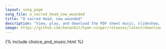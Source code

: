 ```yaml
---
layout: song_page
song_file: o_sacred_head_now_wounded
title: "O sacred Head, now wounded"
description: "View, play, and download the PDF sheet music, slideshow, and audio. Lyrics: O sacred Head, now wounded, with grief and shame weighed down, now scornfully surrounded with thorns, thine only crown! O sacred Head, what glory, wha... english christian 4part death"
image: https://github.com/kenanbit/hymn-singer/releases/latest/download/o_sacred_head_now_wounded-trad.png
---
```


{% include choice_and_music.html %}